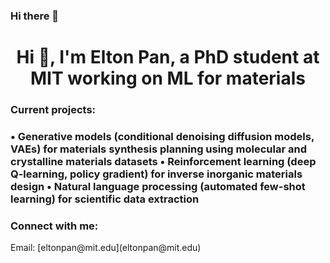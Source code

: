 ### Hi there 👋

<!--
**eltonpan/eltonpan** is a ✨ _special_ ✨ repository because its `README.md` (this file) appears on your GitHub profile.

# Here are some ideas to get you started:

#- 🔭 I’m currently working on ...
# - 🌱 I’m currently learning ...
#- 👯 I’m looking to collaborate on ...
#- 🤔 I’m looking for help with ...
#- 💬 Ask me about ...
#- 📫 How to reach me: ...
#- 😄 Pronouns: ...
#- ⚡ Fun fact: ...
# -->

<h1 align="center">Hi 👋, I'm Elton Pan, a PhD student at MIT working on ML for materials</h1>
<h3 align="left">Current projects:<h3 align="left">
  • Generative models (conditional denoising diffusion models, VAEs) for materials synthesis planning using molecular and crystalline materials datasets 
  • Reinforcement learning (deep Q-learning, policy gradient) for inverse inorganic materials design 
  • Natural language processing (automated few-shot learning) for scientific data extraction</h3>

<h3 align="left">Connect with me:</h3>
Email: [eltonpan@mit.edu](eltonpan@mit.edu)
